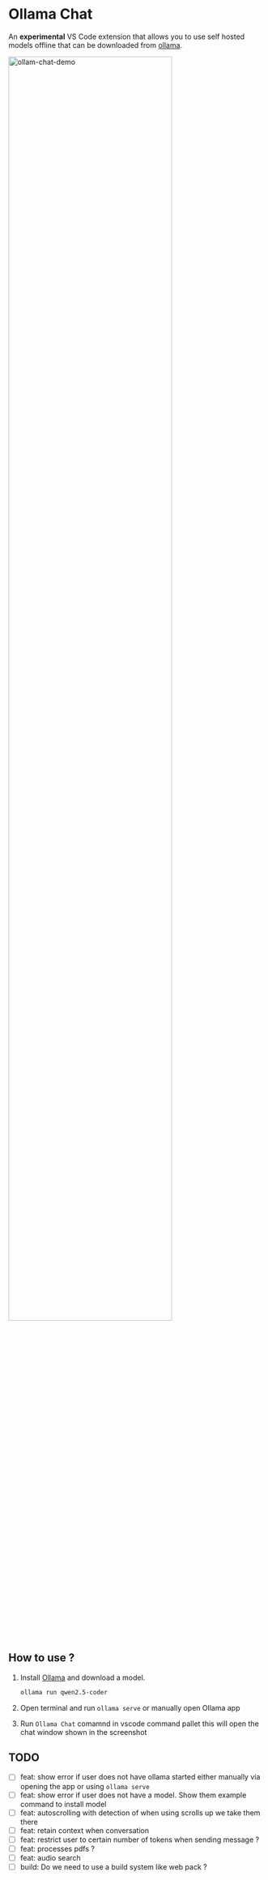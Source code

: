 # Ollama Chat

An **experimental** VS Code extension that allows you to use self hosted models offline that can be downloaded from [ollama](https://ollama.com/download).

<img src="./.docs/ollama-chat.gif" alt="ollam-chat-demo" width="80%">

## How to use ?

1. Install [Ollama](https://ollama.com/download) and download a model.

    ```bash
    ollama run qwen2.5-coder
    ```

2. Open  terminal and run `ollama serve` or manually open Ollama app
3. Run `Ollama Chat` comamnd in vscode command pallet this will open the chat window shown in the screenshot

## TODO

* [ ] feat:  show error if user does not have ollama started either manually via opening the app or using `ollama serve`
* [ ] feat:  show error if user does not have a model. Show them example command to install model
* [ ] feat:  autoscrolling with detection of when using scrolls up we take them there
* [ ] feat:  retain context when conversation
* [ ] feat:  restrict user to certain number of tokens when sending message ?
* [ ] feat:  processes pdfs ?
* [ ] feat:  audio search
* [ ] build: Do we need to use a build system like web pack ?
